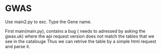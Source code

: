 # GWAS
Use main2.py to exc. Type the Gene name.

First main(main.py), contains a bug ( needs to adressed by asking the gwas.uk) where the api request version does not match the tables that we see in the catalouge
Thus we can retrive the table by a simple html request and parse it.
